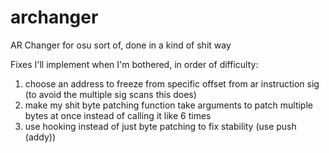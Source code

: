 # archanger

AR Changer for osu sort of, done in a kind of shit way

Fixes I'll implement when I'm bothered, in order of difficulty:

1. choose an address to freeze from specific offset from ar instruction sig (to avoid the multiple sig scans this does)
2. make my shit byte patching function take arguments to patch multiple bytes at once instead of calling it like 6 times
3. use hooking instead of just byte patching to fix stability (use push (addy))

